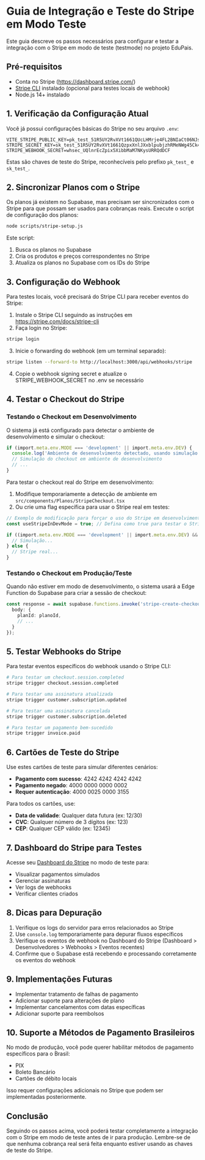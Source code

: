 # Guia de Integração e Teste do Stripe em Modo Teste

Este guia descreve os passos necessários para configurar e testar a integração com o Stripe em modo de teste (testmode) no projeto EduPais.

## Pré-requisitos

- Conta no Stripe (https://dashboard.stripe.com/)
- [Stripe CLI](https://stripe.com/docs/stripe-cli) instalado (opcional para testes locais de webhook)
- Node.js 14+ instalado

## 1. Verificação da Configuração Atual

Você já possui configurações básicas do Stripe no seu arquivo `.env`:

```
VITE_STRIPE_PUBLIC_KEY=pk_test_51R5UY2RvXVt1661QUcLHMrje4FL2BNIaCt06NJsoQvvggGC4Ql11ADs5it8YAzDsWZMHrC8rQXwagNKP7Z3v7BCr00INmv8hye
STRIPE_SECRET_KEY=sk_test_51R5UY2RvXVt1661QzpxXnlJXxblpubjzhRMeNWg45Ck4tOty7ilc1HnMJc0hXJLQVXGRNhNxvN2OVUHXF1jV0U6300OmqbHePv
STRIPE_WEBHOOK_SECRET=whsec_UQlnrEcZpix5XibbMaM7NKysURRQdDCF
```

Estas são chaves de teste do Stripe, reconhecíveis pelo prefixo `pk_test_` e `sk_test_`.

## 2. Sincronizar Planos com o Stripe

Os planos já existem no Supabase, mas precisam ser sincronizados com o Stripe para que possam ser usados para cobranças reais. Execute o script de configuração dos planos:

```bash
node scripts/stripe-setup.js
```

Este script:
1. Busca os planos no Supabase
2. Cria os produtos e preços correspondentes no Stripe 
3. Atualiza os planos no Supabase com os IDs do Stripe

## 3. Configuração do Webhook

Para testes locais, você precisará do Stripe CLI para receber eventos do Stripe:

1. Instale o Stripe CLI seguindo as instruções em https://stripe.com/docs/stripe-cli
2. Faça login no Stripe:
```bash
stripe login
```
3. Inicie o forwarding do webhook (em um terminal separado):
```bash
stripe listen --forward-to http://localhost:3000/api/webhooks/stripe
```
4. Copie o webhook signing secret e atualize o STRIPE_WEBHOOK_SECRET no .env se necessário

## 4. Testar o Checkout do Stripe

### Testando o Checkout em Desenvolvimento

O sistema já está configurado para detectar o ambiente de desenvolvimento e simular o checkout:

```typescript
if (import.meta.env.MODE === 'development' || import.meta.env.DEV) {
  console.log('Ambiente de desenvolvimento detectado, usando simulação de checkout');
  // Simulação do checkout em ambiente de desenvolvimento
  // ...
}
```

Para testar o checkout real do Stripe em desenvolvimento:

1. Modifique temporariamente a detecção de ambiente em `src/components/Planos/StripeCheckout.tsx`
2. Ou crie uma flag específica para usar o Stripe real em testes:

```typescript
// Exemplo de modificação para forçar o uso do Stripe em desenvolvimento
const useStripeInDevMode = true; // Defina como true para testar o Stripe real em dev

if ((import.meta.env.MODE === 'development' || import.meta.env.DEV) && !useStripeInDevMode) {
  // Simulação...
} else {
  // Stripe real...
}
```

### Testando o Checkout em Produção/Teste

Quando não estiver em modo de desenvolvimento, o sistema usará a Edge Function do Supabase para criar a sessão de checkout:

```typescript
const response = await supabase.functions.invoke('stripe-create-checkout', {
  body: {
    planId: planoId,
    // ...
  }
});
```

## 5. Testar Webhooks do Stripe

Para testar eventos específicos do webhook usando o Stripe CLI:

```bash
# Para testar um checkout.session.completed
stripe trigger checkout.session.completed

# Para testar uma assinatura atualizada
stripe trigger customer.subscription.updated

# Para testar uma assinatura cancelada
stripe trigger customer.subscription.deleted

# Para testar um pagamento bem-sucedido
stripe trigger invoice.paid
```

## 6. Cartões de Teste do Stripe

Use estes cartões de teste para simular diferentes cenários:

- **Pagamento com sucesso**: 4242 4242 4242 4242
- **Pagamento negado**: 4000 0000 0000 0002
- **Requer autenticação**: 4000 0025 0000 3155

Para todos os cartões, use:
- **Data de validade**: Qualquer data futura (ex: 12/30)
- **CVC**: Qualquer número de 3 dígitos (ex: 123)
- **CEP**: Qualquer CEP válido (ex: 12345)

## 7. Dashboard do Stripe para Testes

Acesse seu [Dashboard do Stripe](https://dashboard.stripe.com/test/dashboard) no modo de teste para:

- Visualizar pagamentos simulados
- Gerenciar assinaturas
- Ver logs de webhooks
- Verificar clientes criados

## 8. Dicas para Depuração

1. Verifique os logs do servidor para erros relacionados ao Stripe
2. Use `console.log` temporariamente para depurar fluxos específicos
3. Verifique os eventos de webhook no Dashboard do Stripe (Dashboard > Desenvolvedores > Webhooks > Eventos recentes)
4. Confirme que o Supabase está recebendo e processando corretamente os eventos do webhook

## 9. Implementações Futuras

- Implementar tratamento de falhas de pagamento
- Adicionar suporte para alterações de plano
- Implementar cancelamentos com datas específicas
- Adicionar suporte para reembolsos

## 10. Suporte a Métodos de Pagamento Brasileiros

No modo de produção, você pode querer habilitar métodos de pagamento específicos para o Brasil:

- PIX
- Boleto Bancário
- Cartões de débito locais

Isso requer configurações adicionais no Stripe que podem ser implementadas posteriormente.

## Conclusão

Seguindo os passos acima, você poderá testar completamente a integração com o Stripe em modo de teste antes de ir para produção. Lembre-se de que nenhuma cobrança real será feita enquanto estiver usando as chaves de teste do Stripe. 